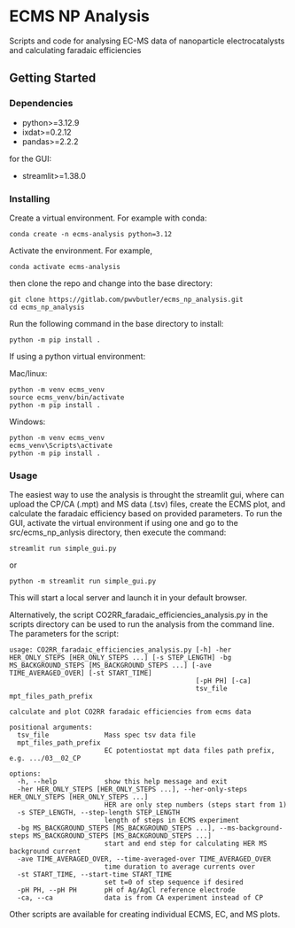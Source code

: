 # ECMS NP Analysis

Scripts and code for analysing EC-MS data of nanoparticle electrocatalysts and calculating faradaic efficiencies


## Getting Started

### Dependencies

* python>=3.12.9
* ixdat>=0.2.12 
* pandas>=2.2.2

for the GUI:

* streamlit>=1.38.0

### Installing

Create a virtual environment. For example with conda:

```
conda create -n ecms-analysis python=3.12
```

Activate the environment. For example, 

```
conda activate ecms-analysis
```

then clone the repo and change into the base directory:

```
git clone https://gitlab.com/pwvbutler/ecms_np_analysis.git
cd ecms_np_analysis
```

Run the following command in the base directory to install:

```
python -m pip install .
```

If using a python virtual environment:

Mac/linux:
```
python -m venv ecms_venv
source ecms_venv/bin/activate
python -m pip install .
```

Windows:
```
python -m venv ecms_venv
ecms_venv\Scripts\activate
python -m pip install .
```

### Usage

The easiest way to use the analysis is throught the streamlit gui, where can upload the CP/CA (.mpt) and MS data (.tsv) files, create the ECMS plot, and calculate the faradaic efficiency based on provided parameters. To run the GUI, activate the virtual environment 
if using one and go to the src/ecms_np_anlysis directory, then execute the command:

```
streamlit run simple_gui.py
```
or 
```
python -m streamlit run simple_gui.py
```

This will start a local server and launch it in your default browser.

Alternatively, the script CO2RR_faradaic_efficiencies_analysis.py in the scripts directory can be used to run the analysis from the command line. The parameters for the script:

```
usage: CO2RR_faradaic_efficiencies_analysis.py [-h] -her HER_ONLY_STEPS [HER_ONLY_STEPS ...] [-s STEP_LENGTH] -bg MS_BACKGROUND_STEPS [MS_BACKGROUND_STEPS ...] [-ave TIME_AVERAGED_OVER] [-st START_TIME]
                                               [-pH PH] [-ca]
                                               tsv_file mpt_files_path_prefix

calculate and plot CO2RR faradaic efficiencies from ecms data

positional arguments:
  tsv_file              Mass spec tsv data file
  mpt_files_path_prefix
                        EC potentiostat mpt data files path prefix, e.g. .../03__02_CP

options:
  -h, --help            show this help message and exit
  -her HER_ONLY_STEPS [HER_ONLY_STEPS ...], --her-only-steps HER_ONLY_STEPS [HER_ONLY_STEPS ...]
                        HER are only step numbers (steps start from 1)
  -s STEP_LENGTH, --step-length STEP_LENGTH
                        length of steps in ECMS experiment
  -bg MS_BACKGROUND_STEPS [MS_BACKGROUND_STEPS ...], --ms-background-steps MS_BACKGROUND_STEPS [MS_BACKGROUND_STEPS ...]
                        start and end step for calculating HER MS background current
  -ave TIME_AVERAGED_OVER, --time-averaged-over TIME_AVERAGED_OVER
                        time duration to average currents over
  -st START_TIME, --start-time START_TIME
                        set t=0 of step sequence if desired
  -pH PH, --pH PH       pH of Ag/AgCl reference electrode
  -ca, --ca             data is from CA experiment instead of CP
```

Other scripts are available for creating individual ECMS, EC, and MS plots.
